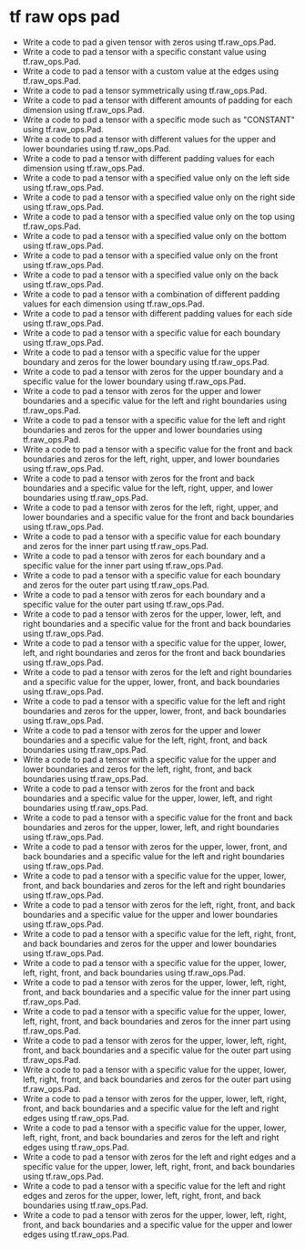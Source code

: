 # tf raw ops pad

- Write a code to pad a given tensor with zeros using tf.raw_ops.Pad.
- Write a code to pad a tensor with a specific constant value using tf.raw_ops.Pad.
- Write a code to pad a tensor with a custom value at the edges using tf.raw_ops.Pad.
- Write a code to pad a tensor symmetrically using tf.raw_ops.Pad.
- Write a code to pad a tensor with different amounts of padding for each dimension using tf.raw_ops.Pad.
- Write a code to pad a tensor with a specific mode such as "CONSTANT" using tf.raw_ops.Pad.
- Write a code to pad a tensor with different values for the upper and lower boundaries using tf.raw_ops.Pad.
- Write a code to pad a tensor with different padding values for each dimension using tf.raw_ops.Pad.
- Write a code to pad a tensor with a specified value only on the left side using tf.raw_ops.Pad.
- Write a code to pad a tensor with a specified value only on the right side using tf.raw_ops.Pad.
- Write a code to pad a tensor with a specified value only on the top using tf.raw_ops.Pad.
- Write a code to pad a tensor with a specified value only on the bottom using tf.raw_ops.Pad.
- Write a code to pad a tensor with a specified value only on the front using tf.raw_ops.Pad.
- Write a code to pad a tensor with a specified value only on the back using tf.raw_ops.Pad.
- Write a code to pad a tensor with a combination of different padding values for each dimension using tf.raw_ops.Pad.
- Write a code to pad a tensor with different padding values for each side using tf.raw_ops.Pad.
- Write a code to pad a tensor with a specific value for each boundary using tf.raw_ops.Pad.
- Write a code to pad a tensor with a specific value for the upper boundary and zeros for the lower boundary using tf.raw_ops.Pad.
- Write a code to pad a tensor with zeros for the upper boundary and a specific value for the lower boundary using tf.raw_ops.Pad.
- Write a code to pad a tensor with zeros for the upper and lower boundaries and a specific value for the left and right boundaries using tf.raw_ops.Pad.
- Write a code to pad a tensor with a specific value for the left and right boundaries and zeros for the upper and lower boundaries using tf.raw_ops.Pad.
- Write a code to pad a tensor with a specific value for the front and back boundaries and zeros for the left, right, upper, and lower boundaries using tf.raw_ops.Pad.
- Write a code to pad a tensor with zeros for the front and back boundaries and a specific value for the left, right, upper, and lower boundaries using tf.raw_ops.Pad.
- Write a code to pad a tensor with zeros for the left, right, upper, and lower boundaries and a specific value for the front and back boundaries using tf.raw_ops.Pad.
- Write a code to pad a tensor with a specific value for each boundary and zeros for the inner part using tf.raw_ops.Pad.
- Write a code to pad a tensor with zeros for each boundary and a specific value for the inner part using tf.raw_ops.Pad.
- Write a code to pad a tensor with a specific value for each boundary and zeros for the outer part using tf.raw_ops.Pad.
- Write a code to pad a tensor with zeros for each boundary and a specific value for the outer part using tf.raw_ops.Pad.
- Write a code to pad a tensor with zeros for the upper, lower, left, and right boundaries and a specific value for the front and back boundaries using tf.raw_ops.Pad.
- Write a code to pad a tensor with a specific value for the upper, lower, left, and right boundaries and zeros for the front and back boundaries using tf.raw_ops.Pad.
- Write a code to pad a tensor with zeros for the left and right boundaries and a specific value for the upper, lower, front, and back boundaries using tf.raw_ops.Pad.
- Write a code to pad a tensor with a specific value for the left and right boundaries and zeros for the upper, lower, front, and back boundaries using tf.raw_ops.Pad.
- Write a code to pad a tensor with zeros for the upper and lower boundaries and a specific value for the left, right, front, and back boundaries using tf.raw_ops.Pad.
- Write a code to pad a tensor with a specific value for the upper and lower boundaries and zeros for the left, right, front, and back boundaries using tf.raw_ops.Pad.
- Write a code to pad a tensor with zeros for the front and back boundaries and a specific value for the upper, lower, left, and right boundaries using tf.raw_ops.Pad.
- Write a code to pad a tensor with a specific value for the front and back boundaries and zeros for the upper, lower, left, and right boundaries using tf.raw_ops.Pad.
- Write a code to pad a tensor with zeros for the upper, lower, front, and back boundaries and a specific value for the left and right boundaries using tf.raw_ops.Pad.
- Write a code to pad a tensor with a specific value for the upper, lower, front, and back boundaries and zeros for the left and right boundaries using tf.raw_ops.Pad.
- Write a code to pad a tensor with zeros for the left, right, front, and back boundaries and a specific value for the upper and lower boundaries using tf.raw_ops.Pad.
- Write a code to pad a tensor with a specific value for the left, right, front, and back boundaries and zeros for the upper and lower boundaries using tf.raw_ops.Pad.
- Write a code to pad a tensor with a specific value for the upper, lower, left, right, front, and back boundaries using tf.raw_ops.Pad.
- Write a code to pad a tensor with zeros for the upper, lower, left, right, front, and back boundaries and a specific value for the inner part using tf.raw_ops.Pad.
- Write a code to pad a tensor with a specific value for the upper, lower, left, right, front, and back boundaries and zeros for the inner part using tf.raw_ops.Pad.
- Write a code to pad a tensor with zeros for the upper, lower, left, right, front, and back boundaries and a specific value for the outer part using tf.raw_ops.Pad.
- Write a code to pad a tensor with a specific value for the upper, lower, left, right, front, and back boundaries and zeros for the outer part using tf.raw_ops.Pad.
- Write a code to pad a tensor with zeros for the upper, lower, left, right, front, and back boundaries and a specific value for the left and right edges using tf.raw_ops.Pad.
- Write a code to pad a tensor with a specific value for the upper, lower, left, right, front, and back boundaries and zeros for the left and right edges using tf.raw_ops.Pad.
- Write a code to pad a tensor with zeros for the left and right edges and a specific value for the upper, lower, left, right, front, and back boundaries using tf.raw_ops.Pad.
- Write a code to pad a tensor with a specific value for the left and right edges and zeros for the upper, lower, left, right, front, and back boundaries using tf.raw_ops.Pad.
- Write a code to pad a tensor with zeros for the upper, lower, left, right, front, and back boundaries and a specific value for the upper and lower edges using tf.raw_ops.Pad.